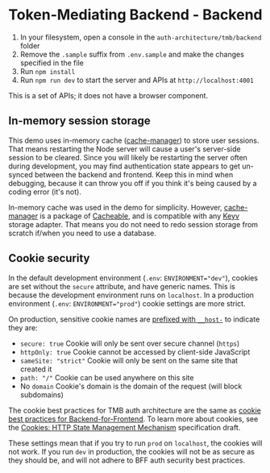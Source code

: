 # Token-Mediating Backend - Backend

1. In your filesystem, open a console in the `auth-architecture/tmb/backend` folder
2. Remove the `.sample` suffix from `.env.sample` and make the changes specified in the file
3. Run `npm install`
4. Run `npm run dev` to start the server and APIs at `http://localhost:4001`

This is a set of APIs; it does not have a browser component.

## In-memory session storage

This demo uses in-memory cache ([cache-manager](https://www.npmjs.com/package/cache-manager)) to store user sessions. That means restarting the Node server will cause a user's server-side session to be cleared. Since you will likely be restarting the server often during development, you may find authentication state appears to get un-synced between the backend and frontend. Keep this in mind when debugging, because it can throw you off if you think it's being caused by a coding error (it's not).

In-memory cache was used in the demo for simplicity. However, [cache-manager](https://www.npmjs.com/package/cache-manager) is a package of [Cacheable](https://github.com/jaredwray/cacheable), and is compatible with any [Keyv](https://keyv.org/) storage adapter. That means you do not need to redo session storage from scratch if/when you need to use a database.

## Cookie security

In the default development environment (`.env`: `ENVIRONMENT="dev"`), cookies are set without the `secure` attribute, and have generic names. This is because the development environment runs on `localhost`. In a production environment (`.env`: `ENVIRONMENT="prod"`) cookie settings are more strict.

On production, sensitive cookie names are [prefixed with `__host-`](https://datatracker.ietf.org/doc/html/draft-ietf-httpbis-rfc6265bis-20#section-4.1.3.2) to indicate they are:

- `secure: true` Cookie will only be sent over secure channel (`https`)
- `httpOnly: true` Cookie cannot be accessed by client-side JavaScript
- `sameSite: "strict"` Cookie will only be sent on the same site that created it
- `path: "/"` Cookie can be used anywhere on this site
- No `domain` Cookie's domain is the domain of the request (will block subdomains)

The cookie best practices for TMB auth architecture are the same as [cookie best practices for Backend-for-Frontend](https://datatracker.ietf.org/doc/html/draft-ietf-oauth-browser-based-apps#pattern-bff-cookie-security). To learn more about cookies, see the [Cookies: HTTP State Management Mechanism](https://datatracker.ietf.org/doc/html/draft-ietf-httpbis-rfc6265bis-20) specification draft.

These settings mean that if you try to run `prod` on `localhost`, the cookies will not work. If you run `dev` in production, the cookies will not be as secure as they should be, and will not adhere to BFF auth security best practices.